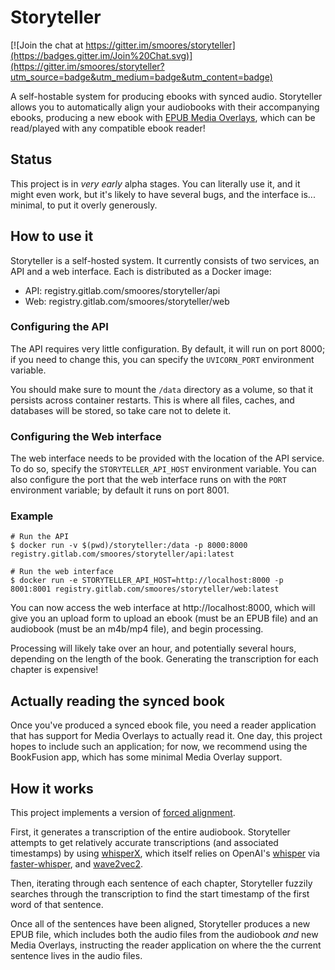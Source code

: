 # Storyteller

[![Join the chat at https://gitter.im/smoores/storyteller](https://badges.gitter.im/Join%20Chat.svg)](https://gitter.im/smoores/storyteller?utm_source=badge&utm_medium=badge&utm_content=badge)

A self-hostable system for producing ebooks with synced audio. Storyteller
allows you to automatically align your audiobooks with their accompanying
ebooks, producing a new ebook with
[EPUB Media Overlays](https://www.w3.org/TR/epub-33/#sec-media-overlays), which
can be read/played with any compatible ebook reader!

## Status

This project is in _very early_ alpha stages. You can literally use it, and it
might even work, but it's likely to have several bugs, and the interface is...
minimal, to put it overly generously.

## How to use it

Storyteller is a self-hosted system. It currently consists of two services, an
API and a web interface. Each is distributed as a Docker image:

- API: registry.gitlab.com/smoores/storyteller/api
- Web: registry.gitlab.com/smoores/storyteller/web

### Configuring the API

The API requires very little configuration. By default, it will run on port
8000; if you need to change this, you can specify the `UVICORN_PORT` environment
variable.

You should make sure to mount the `/data` directory as a volume, so that it
persists across container restarts. This is where all files, caches, and
databases will be stored, so take care not to delete it.

### Configuring the Web interface

The web interface needs to be provided with the location of the API service. To
do so, specify the `STORYTELLER_API_HOST` environment variable. You can also
configure the port that the web interface runs on with the `PORT` environment
variable; by default it runs on port 8001.

### Example

```console
# Run the API
$ docker run -v $(pwd)/storyteller:/data -p 8000:8000 registry.gitlab.com/smoores/storyteller/api:latest

# Run the web interface
$ docker run -e STORYTELLER_API_HOST=http://localhost:8000 -p 8001:8001 registry.gitlab.com/smoores/storyteller/web:latest
```

You can now access the web interface at http://localhost:8000, which will give
you an upload form to upload an ebook (must be an EPUB file) and an audiobook
(must be an m4b/mp4 file), and begin processing.

Processing will likely take over an hour, and potentially several hours,
depending on the length of the book. Generating the transcription for each
chapter is expensive!

## Actually reading the synced book

Once you've produced a synced ebook file, you need a reader application that has
support for Media Overlays to actually read it. One day, this project hopes to
include such an application; for now, we recommend using the BookFusion app,
which has some minimal Media Overlay support.

## How it works

This project implements a version of
[forced alignment](https://linguistics.berkeley.edu/plab/guestwiki/index.php?title=Forced_alignment).

First, it generates a transcription of the entire audiobook. Storyteller
attempts to get relatively accurate transcriptions (and associated timestamps)
by using [whisperX](https://github.com/m-bain/whisperX), which itself relies on
OpenAI's [whisper](https://github.com/openai/whisper) via
[faster-whisper](https://github.com/guillaumekln/faster-whisper), and
[wave2vec2](https://huggingface.co/docs/transformers/model_doc/wav2vec2).

Then, iterating through each sentence of each chapter, Storyteller fuzzily
searches through the transcription to find the start timestamp of the first word
of that sentence.

Once all of the sentences have been aligned, Storyteller produces a new EPUB
file, which includes both the audio files from the audiobook _and_ new Media
Overlays, instructing the reader application on where the the current sentence
lives in the audio files.
